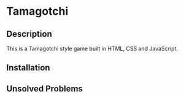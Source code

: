 # Tamagotchi

## Description

This is a Tamagotchi style game built in HTML, CSS and JavaScript.

## Installation 

## Unsolved Problems
